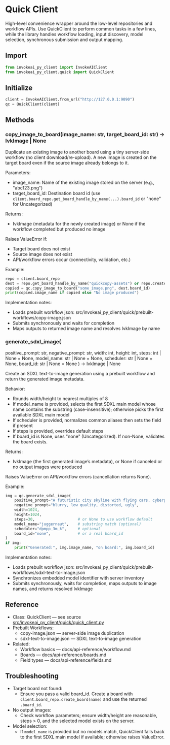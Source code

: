 # Quick Client

High-level convenience wrapper around the low-level repositories and workflow APIs. Use QuickClient to perform common tasks in a few lines, while the library handles workflow loading, input discovery, model selection, synchronous submission and output mapping.

## Import

```python
from invokeai_py_client import InvokeAIClient
from invokeai_py_client.quick import QuickClient
```

## Initialize

```python
client = InvokeAIClient.from_url("http://127.0.0.1:9090")
qc = QuickClient(client)
```

## Methods

### copy_image_to_board(image_name: str, target_board_id: str) -> IvkImage | None

Duplicate an existing image to another board using a tiny server-side workflow (no client download/re-upload). A new image is created on the target board even if the source image already belongs to it.

Parameters:
- image_name: Name of the existing image stored on the server (e.g., "abc123.png")
- target_board_id: Destination board id (use `client.board_repo.get_board_handle_by_name(...).board_id` or "none" for Uncategorized)

Returns:
- IvkImage (metadata for the newly created image) or None if the workflow completed but produced no image

Raises ValueError if:
- Target board does not exist
- Source image does not exist
- API/workflow errors occur (connectivity, validation, etc.)

Example:
```python
repo = client.board_repo
dest = repo.get_board_handle_by_name("quickcopy-assets") or repo.create_board("quickcopy-assets")
copied = qc.copy_image_to_board("some_image.png", dest.board_id)
print(copied.image_name if copied else "No image produced")
```

Implementation notes:
- Loads prebuilt workflow json: src/invokeai_py_client/quick/prebuilt-workflows/copy-image.json
- Submits synchronously and waits for completion
- Maps outputs to returned image name and resolves IvkImage by name

### generate_sdxl_image(
  positive_prompt: str,
  negative_prompt: str,
  width: int,
  height: int,
  steps: int | None = None,
  model_name: str | None = None,
  scheduler: str | None = None,
  board_id: str | None = None
) -> IvkImage | None

Create an SDXL text-to-image generation using a prebuilt workflow and return the generated image metadata.

Behavior:
- Rounds width/height to nearest multiples of 8
- If model_name is provided, selects the first SDXL main model whose name contains the substring (case-insensitive); otherwise picks the first available SDXL main model
- If scheduler is provided, normalizes common aliases then sets the field if present
- If steps is provided, overrides default steps
- If board_id is None, uses "none" (Uncategorized). If non-None, validates the board exists.

Returns:
- IvkImage (the first generated image’s metadata), or None if canceled or no output images were produced

Raises ValueError on API/workflow errors (cancellation returns None).

Example:
```python
img = qc.generate_sdxl_image(
    positive_prompt="A futuristic city skyline with flying cars, cyberpunk neon, detailed architecture",
    negative_prompt="blurry, low quality, distorted, ugly",
    width=1024,
    height=1024,
    steps=30,                   # or None to use workflow default
    model_name="juggernaut",    # substring match (optional)
    scheduler="dpmpp_3m_k",     # optional
    board_id="none",            # or a real board_id
)
if img:
    print("Generated:", img.image_name, "on board:", img.board_id)
```

Implementation notes:
- Loads prebuilt workflow json: src/invokeai_py_client/quick/prebuilt-workflows/sdxl-text-to-image.json
- Synchronizes embedded model identifier with server inventory
- Submits synchronously, waits for completion, maps outputs to image names, and returns resolved IvkImage

## Reference

- Class: QuickClient — see source [src/invokeai_py_client/quick/quick_client.py](../../src/invokeai_py_client/quick/quick_client.py)
- Prebuilt Workflows:
  - copy-image.json — server-side image duplication
  - sdxl-text-to-image.json — SDXL text-to-image generation
- Related:
  - Workflow basics — docs/api-reference/workflow.md
  - Boards — docs/api-reference/boards.md
  - Field types — docs/api-reference/fields.md

## Troubleshooting

- Target board not found:
  - Ensure you pass a valid board_id. Create a board with `client.board_repo.create_board(name)` and use the returned `.board_id`.
- No output images:
  - Check workflow parameters; ensure width/height are reasonable, steps > 0, and the selected model exists on the server.
- Model selection:
  - If `model_name` is provided but no models match, QuickClient falls back to the first SDXL main model if available; otherwise raises ValueError.